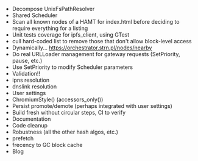 * Decompose UnixFsPathResolver
* Shared Scheduler
* Scan all known nodes of a HAMT for index.html before deciding to require everything for a listing
* Unit tests coverage for ipfs_client, using GTest
* cull hard-coded list to remove those that don't allow block-level access
* Dynamically... https://orchestrator.strn.pl/nodes/nearby
* Do real URLLoader management for gateway requests (SetPriority, pause, etc.)
* Use SetPriority to modify Scheduler parameters
* Validation!!
* ipns resolution
* dnslink resolution
* User settings
* ChromiumStyle() (accessors_only())
* Persist promote/demote (perhaps integrated with user settings)
* Build fresh without circular steps, CI to verify
* Documentation
* Code cleanup
* Robustness (all the other hash algos, etc.)
* prefetch
* frecency to GC block cache
* Blog
